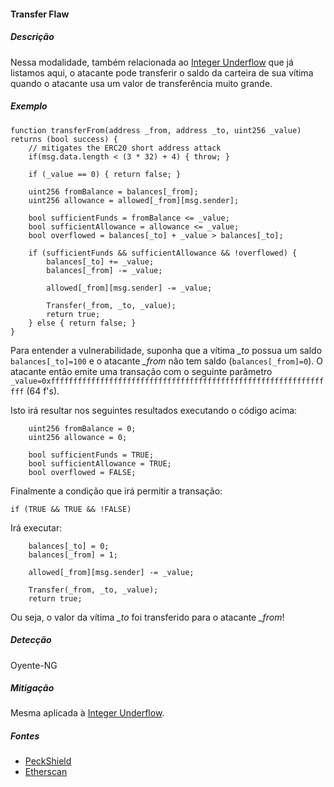 #### Transfer Flaw

##### Descrição

Nessa modalidade, também relacionada ao [Integer Underflow](./list-vulnerabilidades/02-03.md) que já listamos aqui, o atacante pode transferir o saldo da carteira de sua vítima quando o atacante usa um valor de transferência muito grande.

##### Exemplo

```
function transferFrom(address _from, address _to, uint256 _value) returns (bool success) {
    // mitigates the ERC20 short address attack
    if(msg.data.length < (3 * 32) + 4) { throw; }

    if (_value == 0) { return false; }

    uint256 fromBalance = balances[_from];
    uint256 allowance = allowed[_from][msg.sender];

    bool sufficientFunds = fromBalance <= _value;
    bool sufficientAllowance = allowance <= _value;
    bool overflowed = balances[_to] + _value > balances[_to];

    if (sufficientFunds && sufficientAllowance && !overflowed) {
        balances[_to] += _value;
        balances[_from] -= _value;

        allowed[_from][msg.sender] -= _value;

        Transfer(_from, _to, _value);
        return true;
    } else { return false; }
}
```

Para entender a vulnerabilidade, suponha que a vítima _\_to_ possua um saldo `balances[_to]=100` e o atacante _\_from_ não tem saldo (`balances[_from]=0`). O atacante então emite uma transação com o seguinte parâmetro `_value=0xffffffffffffffffffffffffffffffffffffffffffffffffffffffffffffffff` (64 f's).

Isto irá resultar nos seguintes resultados executando o código acima:

```
    uint256 fromBalance = 0;
    uint256 allowance = 0;

    bool sufficientFunds = TRUE;
    bool sufficientAllowance = TRUE;
    bool overflowed = FALSE;
```

Finalmente a condição que irá permitir a transação:

```
if (TRUE && TRUE && !FALSE)
```

Irá executar:

```
    balances[_to] = 0;
    balances[_from] = 1;

    allowed[_from][msg.sender] -= _value;

    Transfer(_from, _to, _value);
    return true;
```

Ou seja, o valor da vítima _\_to_ foi transferido para o atacante _\_from_!

##### Detecção

Oyente-NG

##### Mitigação

Mesma aplicada à [Integer Underflow](./list-vulnerabilidades/02-03.md).

##### Fontes

* [PeckShield](https://peckshield.com)
* [Etherscan](https://etherscan.io)
